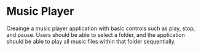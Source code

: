 # Music Player
 Creainge a music player application with basic controls such as play, stop, and pause. Users should be able to select a folder, and the application should be able to play all music files within that folder sequentially.
